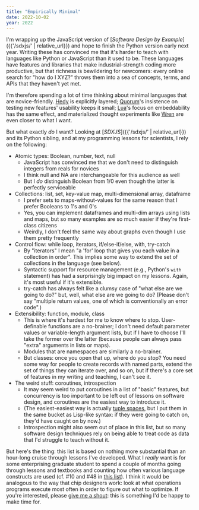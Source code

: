 ```yaml
---
title: "Empirically Minimal"
date: 2022-10-02
year: 2022
---
```


I'm wrapping up the JavaScript version of [*Software Design by Example*]({{'/sdxjs/' | relative_url}})
and hope to finish the Python version early next year.
Writing these has convinced me that it's harder to teach with languages like Python or JavaScript
than it used to be.
These languages have features and libraries that make industrial-strength coding more productive,
but that richness is bewildering for newcomers:
every online search for "how do I XYZ?" throws them into a sea of concepts, terms, and APIs
that they haven't yet met.

I'm therefore spending a lot of time thinking about minimal languages that are novice-friendly.
[Hedy](https://www.hedycode.com/) is explicitly layered;
[Quorum](https://quorumlanguage.com/)'s insistence on testing new features' usability keeps it small;
[Lua](https://www.lua.org/)'s focus on embeddability has the same effect,
and materialized thought experiments like [Wren](https://wren.io/)
are even closer to what I want.

But what exactly *do* I want?
Looking at [*SDXJS*]({{'/sdxjs/' | relative_url}}) and its Python sibling,
and at my programming lessons for scientists,
I rely on the following:

-   Atomic types: Boolean, number, text, null
    -   JavaScript has convinced me that we don't need to distinguish integers from reals for novices
    -   I think null and NA are interchangeable for this audience as well
    -   But I *do* distinguish Boolean from 1/0 even though the latter is perfectly serviceable
-   Collections: list, set, key-value map, multi-dimensional array, dataframe
    -   I prefer sets to maps-without-values for the same reason that I prefer Booleans to 1's and 0's
    -   Yes, you can implement dataframes and multi-dim arrays using lists and maps,
        but so many examples are so much easier if they're first-class citizens
    -   Weirdly, I don't feel the same way about graphs even though I use them pretty frequently
-   Control flow: while loop, iterators, if/else-if/else, with, try-catch
    -   By "iterators" I mean "a 'for' loop that gives you each value in a collection in order".
        This implies some way to extend the set of collections in the language (see below).
    -   Syntactic support for resource management (e.g., Python's `with` statement)
        has had a surprisingly big impact on my lessons.
        Again, it's most useful if it's extensible.
    -   try-catch has always felt like a clumsy case of "what else are we going to do?"
        but, well, what else are we going to do?
        (Please don't say "multiple return values, one of which is conventionally an error code".)
-   Extensibility: function, module, class
    -   This is where it's hardest for me to know where to stop.
        User-definable functions are a no-brainer;
        I don't need default parameter values or variable-length argument lists,
        but if I have to choose I'll take the former over the latter
        (because people can always pass "extra" arguments in lists or maps).
    -   Modules that are namespaces are similarly a no-brainer.
    -   But classes: once you open that up, where do you stop?
        You need some way for people to create records with named parts,
        extend the set of things they can iterate over,
        and so on,
        but if there's a core set of features in my writing and teaching,
        I can't see it.
-   The weird stuff: coroutines, introspection
    -   It may seem weird to put coroutines in a list of "basic" features,
        but concurrency is too important to be left out of lessons on software design,
        and coroutines are the easiest way to introduce it.
    -   (The easiest-easiest way is actually [tuple spaces](https://en.wikipedia.org/wiki/Tuple_space),
        but I put them in the same bucket as Lisp-like syntax:
        if they were going to catch on, they'd have caught on by now.)
    -   Introspection might also seem out of place in this list,
        but so many software design techniques rely on being able to treat code as data
        that I'd struggle to teach without it.

But here's the thing:
this list is based on nothing more substantial than an hour-long cruise
through lessons I've developed.
What I *really* want is for some enterprising graduate student
to spend a couple of months going through lessons and textbooks
and counting how often various language constructs are used
(cf. #10 and #48 in [this list](https://neverworkintheory.org/2022/08/30/software-engineering-research-questions.html)).
I think it would be analogous to the way that chip designers work:
look at what operations programs execute most often
in order to figure out what to optimize.
If you're interested,
please [give me a shout](mailto:gvwilson@third-bit.com):
this is something I'd be happy to make time for.
